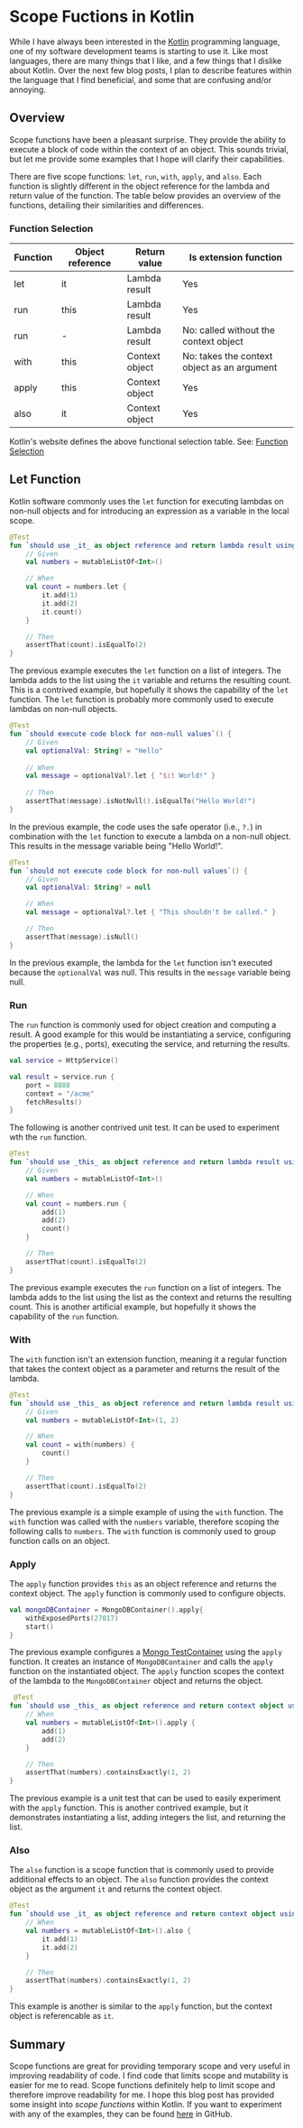 
# Scope Fuctions in Kotlin

While I have always been interested in the [Kotlin](https://kotlinlang.org) programming language, one of my software development teams is starting to use it. Like most languages, there are many things that I like, and a few things that I dislike about Kotlin. Over the next few blog posts, I plan to describe features within the language that I find beneficial, and some that are confusing and/or annoying.

## Overview

Scope functions have been a pleasant surprise. They provide the ability to execute a block of code within the context of an object. This sounds trivial, but let me provide some examples that I hope will clarify their capabilities.

There are five scope functions: `let`, `run`, `with`, `apply`, and `also`. Each function is slightly different in the object reference for the lambda and return value of the function. The table below provides an overview of the functions, detailing their similarities and differences.

### Function Selection 

|Function	| Object reference | Return value   | Is extension function
|-----------|------------------|----------------|----------------------
| let       | it               | Lambda result  | Yes 
| run       | this             | Lambda result  | Yes
| run       | -                | Lambda result  | No: called without the context object
| with      | this             | Context object | No: takes the context object as an argument
| apply     | this             | Context object | Yes
| also      | it               | Context object | Yes

Kotlin's website defines the above functional selection table. See: [Function Selection](https://kotlinlang.org/docs/reference/scope-functions.html#function-selection)

## Let Function

Kotlin software commonly uses the `let` function for executing lambdas on non-null objects and for introducing an expression as a variable in the local scope. 


```kotlin
@Test
fun `should use _it_ as object reference and return lambda result using _let_ function`() {
    // Given
    val numbers = mutableListOf<Int>()

    // When
    val count = numbers.let {
        it.add(1)
        it.add(2)
        it.count()
    }

    // Then
    assertThat(count).isEqualTo(2)
}
```

The previous example executes the `let` function on a list of integers. The lambda adds to the list using the `it` variable and returns the resulting count. This is a contrived example, but hopefully it shows the capability of the `let` function.  The `let` function is probably more commonly used to execute lambdas on non-null objects.

```kotlin
@Test
fun `should execute code block for non-null values`() {
    // Given 
    val optionalVal: String? = "Hello"
    
    // When
    val message = optionalVal?.let { "$it World!" }
    
    // Then
    assertThat(message).isNotNull().isEqualTo("Hello World!")
}
```

In the previous example, the code uses the safe operator (i.e., `?.`) in combination with the `let` function to execute a lambda on a non-null object. This results in the message variable being "Hello World!".

```kotlin
@Test
fun `should not execute code block for non-null values`() {
    // Given 
    val optionalVal: String? = null

    // When
    val message = optionalVal?.let { "This shouldn't be called." }

    // Then
    assertThat(message).isNull()
}
```

In the previous example, the lambda for the `let` function isn't executed because the `optionalVal` was null. This results in the `message` variable being null. 


### Run

The `run` function is commonly used for object creation and computing a result. A good example for this would be instantiating a service, configuring the properties (e.g., ports), executing the service, and returning the results.

```kotlin
val service = HttpService()

val result = service.run {
    port = 8888
    context = "/acme"
    fetchResults()
}
```

The following is another contrived unit test. It can be used to experiment wth the `run` function.

```kotlin
@Test
fun `should use _this_ as object reference and return lambda result using _run_ function`() {
    // Given
    val numbers = mutableListOf<Int>()

    // When
    val count = numbers.run {
        add(1)
        add(2)
        count()
    }

    // Then
    assertThat(count).isEqualTo(2)
}
```

The previous example executes the `run` function on a list of integers. The lambda adds to the list using the list as the context and returns the resulting count. This is another artificial example, but hopefully it shows the capability of the `run` function.

### With

The `with` function isn't an extension function, meaning it a regular function that takes the context object as a parameter and returns the result of the lambda. 

```kotlin
@Test
fun `should use _this_ as object reference and return lambda result using _with_ function`() {
    // Given
    val numbers = mutableListOf<Int>(1, 2)

    // When
    val count = with(numbers) {
        count()
    }

    // Then
    assertThat(count).isEqualTo(2)
}
```

The previous example is a simple example of using the `with` function. The `with` function was called with the `numbers` variable, therefore scoping the following calls to `numbers`. The `with` function is commonly used to group function calls on an object.

### Apply 

The `apply` function provides `this` as an object reference and returns the context object. The `apply` function is commonly used to configure objects. 

```kotlin
val mongoDBContainer = MongoDBContainer().apply{
    withExposedPorts(27017) 
    start()
}
```

The previous example configures a [Mongo TestContainer](https://www.testcontainers.org/modules/databases/mongodb/) using the `apply` function. It creates an instance of `MongoDBContainer` and calls the `apply` function on the instantiated object. The `apply` function scopes the context of the lambda to the `MongoDBContainer` object and returns the object. 

```kotlin
 @Test
fun `should use _this_ as object reference and return context object using _apply_ function`() {
    // When
    val numbers = mutableListOf<Int>().apply {
        add(1)
        add(2)
    }

    // Then
    assertThat(numbers).containsExactly(1, 2)
}
```

The previous example is a unit test that can be used to easily experiment with the `apply` function. This is another contrived example, but it demonstrates instantiating a list, adding integers the list, and returning the list.  

### Also

The `also` function is a scope function that is commonly used to provide additional effects to an object. The `also` function provides the context object as the argument `it` and returns the context object.   

```kotlin
@Test
fun `should use _it_ as object reference and return context object using _also_ function`() {
    // When
    val numbers = mutableListOf<Int>().also {
        it.add(1)
        it.add(2)
    }

    // Then
    assertThat(numbers).containsExactly(1, 2)
}
```

This example is another is similar to the `apply` function, but the context object is referencable as `it`.  

## Summary

Scope functions are great for providing temporary scope and very useful in improving readability of code. I find code that limits scope and mutability is easier for me to read. Scope functions definitely help to limit scope and therefore improve readability for me. I hope this blog post has provided some insight into _scope functions_ within Kotlin. If you want to experiment with any of the examples, they can be found [here](https://github.com/seanking/scope-functions-kotlin) in GitHub.
